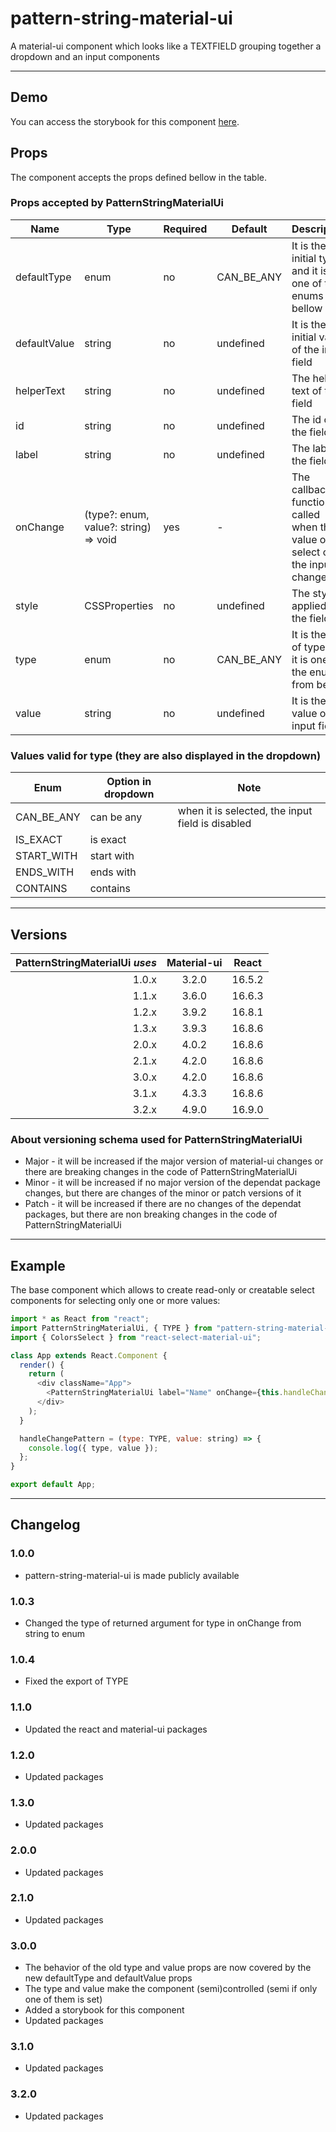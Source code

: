 # pattern-string-material-ui

A material-ui component which looks like a TEXTFIELD grouping together a dropdown and an input components

---

## Demo

You can access the storybook for this component [here](https://iulian-radu-at.github.io/pattern-string-material-ui/).

## Props

The component accepts the props defined bellow in the table.

### Props accepted by PatternStringMaterialUi

| Name         | Type                                  | Required | Default    | Description                                                                       |
|--------------|---------------------------------------|----------|------------|-----------------------------------------------------------------------------------|
| defaultType  | enum                                  | no       | CAN_BE_ANY | It is the initial type and it is one of the enums from bellow                     |
| defaultValue | string                                | no       | undefined  | It is the initial value of the input field                                        |
| helperText   | string                                | no       | undefined  | The helper text of the field                                                      |
| id           | string                                | no       | undefined  | The id of the field                                                               |
| label        | string                                | no       | undefined  | The label of the field                                                            |
| onChange     | (type?: enum, value?: string) => void | yes      | -          | The callback function called when the value of the select or the input is changed |
| style        | CSSProperties                         | no       | undefined  | The style applied to the field                                                    |
| type         | enum                                  | no       | CAN_BE_ANY | It is the valu of type and it is one of the enums from bellow                     |
| value        | string                                | no       | undefined  | It is the value of the input field                                                |

### Values valid for type (they are also displayed in the dropdown)

| Enum       | Option in dropdown | Note                                             |
|------------|--------------------|--------------------------------------------------|
| CAN_BE_ANY | can be any         | when it is selected, the input field is disabled |
| IS_EXACT   | is exact           |                                                  |
| START_WITH | start with         |                                                  |
| ENDS_WITH  | ends with          |                                                  |
| CONTAINS   | contains           |                                                  |

---

## Versions

| PatternStringMaterialUi _uses_ | Material-ui | React  |
|-------------------------------:|:-----------:|:------:|
|                          1.0.x |    3.2.0    | 16.5.2 |
|                          1.1.x |    3.6.0    | 16.6.3 |
|                          1.2.x |    3.9.2    | 16.8.1 |
|                          1.3.x |    3.9.3    | 16.8.6 |
|                          2.0.x |    4.0.2    | 16.8.6 |
|                          2.1.x |    4.2.0    | 16.8.6 |
|                          3.0.x |    4.2.0    | 16.8.6 |
|                          3.1.x |    4.3.3    | 16.8.6 |
|                          3.2.x |    4.9.0    | 16.9.0 |

### About versioning schema used for PatternStringMaterialUi

- Major - it will be increased if the major version of material-ui changes or there are breaking changes in the code of PatternStringMaterialUi
- Minor - it will be increased if no major version of the dependat package changes, but there are changes of the minor or patch versions of it
- Patch - it will be increased if there are no changes of the dependat packages, but there are non breaking changes in the code of PatternStringMaterialUi

---

## Example

The base component which allows to create read-only or creatable select components for selecting only one or more values:

```js
import * as React from "react";
import PatternStringMaterialUi, { TYPE } from "pattern-string-material-ui";
import { ColorsSelect } from "react-select-material-ui";

class App extends React.Component {
  render() {
    return (
      <div className="App">
        <PatternStringMaterialUi label="Name" onChange={this.handleChangePattern} />
      </div>
    );
  }

  handleChangePattern = (type: TYPE, value: string) => {
    console.log({ type, value });
  };
}

export default App;
```

---

## Changelog

### 1.0.0

- pattern-string-material-ui is made publicly available

### 1.0.3

- Changed the type of returned argument for type in onChange from string to enum

### 1.0.4

- Fixed the export of TYPE

### 1.1.0

- Updated the react and material-ui packages

### 1.2.0

- Updated packages

### 1.3.0

- Updated packages

### 2.0.0

- Updated packages

### 2.1.0

- Updated packages

### 3.0.0

- The behavior of the old type and value props are now covered by the new defaultType and defaultValue props
- The type and value make the component (semi)controlled (semi if only one of them is set)
- Added a storybook for this component
- Updated packages

### 3.1.0

- Updated packages

### 3.2.0

- Updated packages
